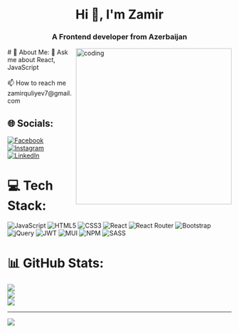 <h1 align="center">Hi 👋, I'm Zamir</h1>
<h3 align="center">A Frontend developer from Azerbaijan</h3>
<img  src="https://user-images.githubusercontent.com/69011963/137184767-79a13ec7-1bb3-4341-a6da-3a149c9c159a.gif" alt="coding" align="right" width="350"  >
# 💫 About Me:
💬 Ask me about React, JavaScript<br><br>📫 How to reach me zamirquliyev7@gmail.com


## 🌐 Socials:
[![Facebook](https://img.shields.io/badge/Facebook-%231877F2.svg?logo=Facebook&logoColor=white)](https://www.facebook.com/zamir2003) [![Instagram](https://img.shields.io/badge/Instagram-%23E4405F.svg?logo=Instagram&logoColor=white)](https://www.instagram.com/the.zamir/) [![LinkedIn](https://img.shields.io/badge/LinkedIn-%230077B5.svg?logo=linkedin&logoColor=white)](https://www.linkedin.com/in/zamirguliyev/) 

# 💻 Tech Stack:
![JavaScript](https://img.shields.io/badge/javascript-%23323330.svg?style=for-the-badge&logo=javascript&logoColor=%23F7DF1E) ![HTML5](https://img.shields.io/badge/html5-%23E34F26.svg?style=for-the-badge&logo=html5&logoColor=white) ![CSS3](https://img.shields.io/badge/css3-%231572B6.svg?style=for-the-badge&logo=css3&logoColor=white) ![React](https://img.shields.io/badge/react-%2320232a.svg?style=for-the-badge&logo=react&logoColor=%2361DAFB) ![React Router](https://img.shields.io/badge/React_Router-CA4245?style=for-the-badge&logo=react-router&logoColor=white) ![Bootstrap](https://img.shields.io/badge/bootstrap-%23563D7C.svg?style=for-the-badge&logo=bootstrap&logoColor=white) ![jQuery](https://img.shields.io/badge/jquery-%230769AD.svg?style=for-the-badge&logo=jquery&logoColor=white) ![JWT](https://img.shields.io/badge/JWT-black?style=for-the-badge&logo=JSON%20web%20tokens) ![MUI](https://img.shields.io/badge/MUI-%230081CB.svg?style=for-the-badge&logo=material-ui&logoColor=white) ![NPM](https://img.shields.io/badge/NPM-%23000000.svg?style=for-the-badge&logo=npm&logoColor=white) ![SASS](https://img.shields.io/badge/SASS-hotpink.svg?style=for-the-badge&logo=SASS&logoColor=white)
# 📊 GitHub Stats:
![](https://github-readme-stats.vercel.app/api?username=zamirguliyev&theme=merko&hide_border=false&include_all_commits=false&count_private=false)<br/>
![](https://github-readme-streak-stats.herokuapp.com/?user=zamirguliyev&theme=merko&hide_border=false)<br/>
![](https://github-readme-stats.vercel.app/api/top-langs/?username=zamirguliyev&theme=merko&hide_border=false&include_all_commits=false&count_private=false&layout=compact)

---
[![](https://visitcount.itsvg.in/api?id=zamirguliyev&icon=0&color=0)](https://visitcount.itsvg.in)

<!-- Proudly created with GPRM ( https://gprm.itsvg.in ) -->



